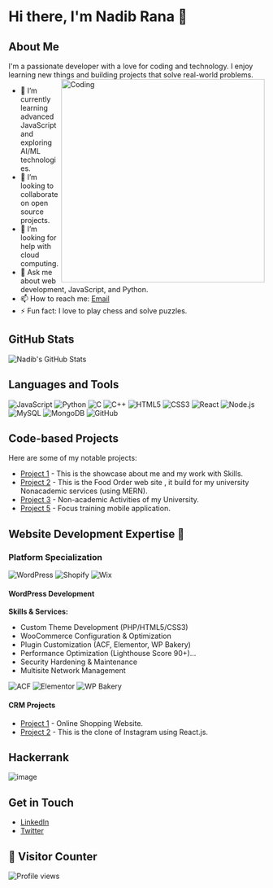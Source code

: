 # Hi there, I'm Nadib Rana 👋

## About Me
I'm a passionate developer with a love for coding and technology. I enjoy learning new things and building projects that solve real-world problems. 
<img align="right" alt="Coding" width="400" src="https://user-images.githubusercontent.com/74038190/212749447-bfb7e725-6987-49d9-ae85-2015e3e7cc41.gif">
- 🌱 I’m currently learning advanced JavaScript and exploring AI/ML technologies.
- 👯 I’m looking to collaborate on open source projects.
- 🤔 I’m looking for help with cloud computing.
- 💬 Ask me about web development, JavaScript, and Python.
- 📫 How to reach me: [Email](mailto:codecrafersnadib@gmail.com)
- ⚡ Fun fact: I love to play chess and solve puzzles.


## GitHub Stats
![Nadib's GitHub Stats](https://github-readme-stats.vercel.app/api?username=Nadib-Rana&show_icons=true&theme=radical)

## Languages and Tools
![JavaScript](https://img.shields.io/badge/-JavaScript-black?style=flat-square&logo=javascript)
![Python](https://img.shields.io/badge/-Python-black?style=flat-square&logo=python)
![C](https://img.shields.io/badge/-C-black?style=flat-square&logo=c&logoColor=white)
![C++](https://img.shields.io/badge/-C%2B%2B-black?style=flat-square&logo=cplusplus&logoColor=white)
![HTML5](https://img.shields.io/badge/-HTML-black?style=flat-square&logo=html5)
![CSS3](https://img.shields.io/badge/-CSS-black?style=flat-square&logo=css3)
![React](https://img.shields.io/badge/-React-black?style=flat-square&logo=react)
![Node.js](https://img.shields.io/badge/-Node.js-black?style=flat-square&logo=node.js)
![MySQL](https://img.shields.io/badge/-MySQL-black?style=flat-square&logo=mysql)
![MongoDB](https://img.shields.io/badge/-MongoDB-black?style=flat-square&logo=mongodb)
![GitHub](https://img.shields.io/badge/-GitHub-black?style=flat-square&logo=github)

## Code-based Projects
Here are some of my notable projects:

- [Project 1](https://nadib-rana.github.io/My-Portfolio-/) - This is the showcase about me and my work with Skills.
- [Project 2](https://github.com/Nadib-Rana/Food_Ordering-) - This is the Food Order web site , it build for my university Nonacademic services (using MERN).
- [Project 3](https://github.com/Nadib-Rana/GUBproject/tree/main/GUBstudentBridge) - Non-academic Activities of my University.
- [Project 5](https://github.com/Nadib-Rana/focusedtracking) - Focus training mobile application.

## Website Development Expertise 🚀

### Platform Specialization
![WordPress](https://img.shields.io/badge/-WordPress-21759B?style=flat-square&logo=wordpress&logoColor=white)
![Shopify](https://img.shields.io/badge/-Shopify-7AB55C?style=flat-square&logo=shopify&logoColor=white)
![Wix](https://img.shields.io/badge/-Wix-0C6EFC?style=flat-square&logo=wix&logoColor=white)

#### WordPress Development
**Skills & Services:**
- Custom Theme Development (PHP/HTML5/CSS3)
- WooCommerce Configuration & Optimization
- Plugin Customization (ACF, Elementor, WP Bakery)
- Performance Optimization (Lighthouse Score 90+)...
- Security Hardening & Maintenance
- Multisite Network Management

![ACF](https://img.shields.io/badge/-Advanced%20Custom%20Fields-00C4CC?style=flat-square&logo=wordpress)
![Elementor](https://img.shields.io/badge/-Elementor-FF7F50?style=flat-square&logo=elementor)
![WP Bakery](https://img.shields.io/badge/-WP%20Bakery-0073AA?style=flat-square&logo=wordpress)

#### CRM Projects
- [Project 1](https://showupmat.com) - Online Shopping Website.
- [Project 2](https://github.com/Nadib-Rana/InstagramClone) - This is the clone of Instagram using React.js.

## Hackerrank
  ![image](https://github.com/user-attachments/assets/7916c630-8179-4455-93cb-2b02d1b452b0)


## Get in Touch
- [LinkedIn](https://www.linkedin.com/in/your-linkedin-profile)
- [Twitter](https://twitter.com/your-twitter-profile)

## 👀 Visitor Counter  
![Profile views](https://komarev.com/ghpvc/?username=Nadib-Rana&label=Profile%20Views&color=0e75b6&style=flat)
